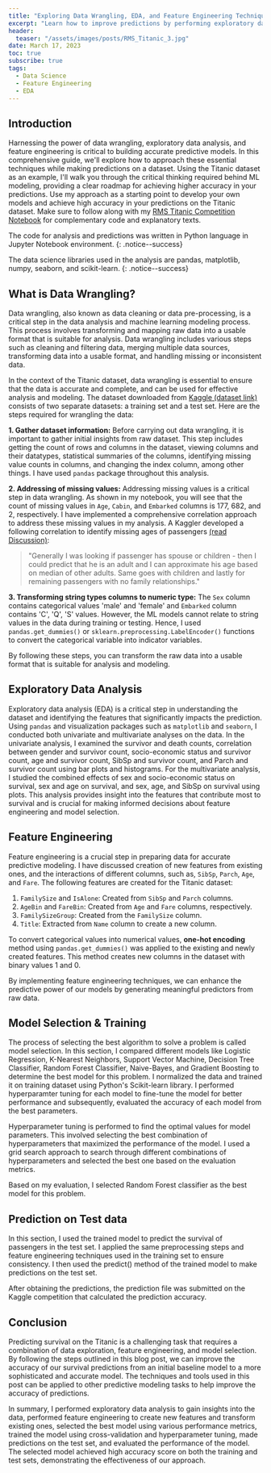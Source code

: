 ```yaml
---
title: "Exploring Data Wrangling, EDA, and Feature Engineering Techniques for Better Predictions: A Titanic Dataset Study"
excerpt: "Learn how to improve predictions by performing exploratory data analysis, implementing data wrangling techniques, applying feature engineering, and performing hyperparameter tuning, with the help of titanic dataset."
header:
  teaser: "/assets/images/posts/RMS_Titanic_3.jpg"
date: March 17, 2023
toc: true
subscribe: true
tags:
  - Data Science
  - Feature Engineering
  - EDA
---
```


## Introduction

Harnessing the power of data wrangling, exploratory data analysis, and feature engineering is critical to building accurate predictive models. In this comprehensive guide, we'll explore how to approach these essential techniques while making predictions on a dataset. Using the Titanic dataset as an example, I'll walk you through the critical thinking required behind ML modeling, providing a clear roadmap for achieving higher accuracy in your predictions. Use my approach as a starting point to develop your own models and achieve high accuracy in your predictions on the Titanic dataset. Make sure to follow along with my [RMS Titanic Competition Notebook](https://github.com/vxsharma-14/my-ds-notebooks/blob/main/kaggle-titanic-prediction.ipynb) for complementary code and explanatory texts.

The code for analysis and predictions was written in Python language in Jupyter Notebook environment.
{: .notice--success}

The data science libraries used in the analysis are pandas, matplotlib, numpy, seaborn, and scikit-learn.
{: .notice--success}

## What is Data Wrangling?

Data wrangling, also known as data cleaning or data pre-processing, is a critical step in the data analysis and machine learning modeling process. This process involves transforming and mapping raw data into a usable format that is suitable for analysis. Data wrangling includes various steps such as cleaning and filtering data, merging multiple data sources, transforming data into a usable format, and handling missing or inconsistent data.

In the context of the Titanic dataset, data wrangling is essential to ensure that the data is accurate and complete, and can be used for effective analysis and modeling. The dataset downloaded from [Kaggle (dataset link)](https://www.kaggle.com/competitions/titanic/data) consists of two separate datasets: a training set and a test set. Here are the steps required for wrangling the data:

**1. Gather dataset information:** Before carrying out data wrangling, it is important to gather initial insights from raw dataset. This step includes getting the count of rows and columns in the dataset, viewing columns and their datatypes, statistical summaries of the columns, identifying missing value counts in columns, and changing the index column, among other things. I have used `pandas` package throughout this analysis.

**2. Addressing of missing values:** Addressing missing values is a critical step in data wrangling. As shown in my notebook, you will see that the count of missing values in `Age`, `Cabin`, and `Embarked` columns is 177, 682, and 2, respectively. I have implemented a comprehensive correlation approach to address these missing values in my analysis. A Kaggler developed a following correlation to identify missing ages of passengers [(read Discussion)](https://www.kaggle.com/competitions/titanic/discussion/384013):

>  "Generally I was looking if passenger has spouse or children - then I could predict that he is an adult and I can approximate his age based on median of other adults. Same goes with children and lastly for remaining passengers with no family relationships."

**3. Transforming string types columns to numeric type:** The `Sex` column contains categorical values 'male' and 'female' and `Embarked` column contains 'C', 'Q', 'S' values. However, the ML models cannot relate to string values in the data during training or testing. Hence, I used `pandas.get_dummies()` or `sklearn.preprocessing.LabelEncoder()` functions to convert the categorical variable into indicator variables.

By following these steps, you can transform the raw data into a usable format that is suitable for analysis and modeling.

## Exploratory Data Analysis

Exploratory data analysis (EDA) is a critical step in understanding the dataset and identifying the features that significantly impacts the prediction. Using `pandas` and visualization packages such as `matplotlib` and `seaborn`, I conducted both univariate and multivariate analyses on the data. In the univariate analysis, I examined the survivor and death counts, correlation between gender and survivor count, socio-economic status and survivor count, age and survivor count, SibSp and survivor count, and Parch and survivor count using bar plots and histograms. For the multivariate analysis, I studied the combined effects of sex and socio-economic status on survival, sex and age on survival, and sex, age, and SibSp on survival using plots. This analysis provides insight into the features that contribute most to survival and is crucial for making informed decisions about feature engineering and model selection.

## Feature Engineering

Feature engineering is a crucial step in preparing data for accurate predictive modeling. I have discussed creation of new features from existing ones, and the interactions of different columns, such as, `SibSp`, `Parch`, `Age`, and `Fare`. The following features are created for the Titanic dataset:

1. `FamilySize` and `IsAlone`: Created from `SibSp` and `Parch` columns.
2. `AgeBin` and `FareBin`: Created from `Age` and `Fare` columns, respectively.
3. `FamilySizeGroup`: Created from the `FamilySize` column.
4. `Title`: Extracted from `Name` column to create a new column.

To convert categorical values into numerical values, **one-hot encoding** method using `pandas.get_dummies()` was applied to the existing and newly created features. This method creates new columns in the dataset with binary values 1 and 0.

By implementing feature engineering techniques, we can enhance the predictive power of our models by generating meaningful predictors from raw data.

## Model Selection & Training

The process of selecting the best algorithm to solve a problem is called model selection. In this section, I compared different models like Logistic Regression, K-Nearest Neighbors, Support Vector Machine, Decision Tree Classifier, Random Forest Classifier, Naive-Bayes, and Gradient Boosting to determine the best model for this problem. I normalized the data and trained it on training dataset using Python's Scikit-learn library. I performed hyperparamter tuning for each model to fine-tune the model for better performance and subsequently, evaluated the accuracy of each model from the best parameters. 

Hyperparameter tuning is performed to find the optimal values for model parameters. This involved selecting the best combination of hyperparameters that maximized the performance of the model. I used a grid search approach to search through different combinations of hyperparameters and selected the best one based on the evaluation metrics.

Based on my evaluation, I selected Random Forest classifier as the best model for this problem.

## Prediction on Test data

In this section, I used the trained model to predict the survival of passengers in the test set. I applied the same preprocessing steps and feature engineering techniques used in the training set to ensure consistency. I then used the predict() method of the trained model to make predictions on the test set.

After obtaining the predictions, the prediction file was submitted on the Kaggle competition that calculated the prediction accuracy.

## Conclusion

Predicting survival on the Titanic is a challenging task that requires a combination of data exploration, feature engineering, and model selection. By following the steps outlined in this blog post, we can improve the accuracy of our survival predictions from an initial baseline model to a more sophisticated and accurate model. The techniques and tools used in this post can be applied to other predictive modeling tasks to help improve the accuracy of predictions.

In summary, I performed exploratory data analysis to gain insights into the data, performed feature engineering to create new features and transform existing ones, selected the best model using various performance metrics, trained the model using cross-validation and hyperparameter tuning, made predictions on the test set, and evaluated the performance of the model. The selected model achieved high accuracy score on both the training and test sets, demonstrating the effectiveness of our approach.